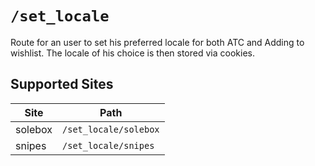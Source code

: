 # `/set_locale`

Route for an user to set his preferred locale for both ATC and Adding to wishlist. The locale of his choice is then stored via cookies.

## Supported Sites

| Site    | Path                  |
| ------- | --------------------- |
| solebox | `/set_locale/solebox` |
| snipes  | `/set_locale/snipes`  |
